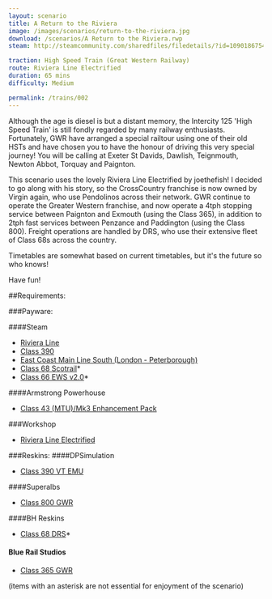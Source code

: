 ```yaml
---
layout: scenario
title: A Return to the Riviera
image: /images/scenarios/return-to-the-riviera.jpg
download: /scenarios/A Return to the Riviera.rwp
steam: http://steamcommunity.com/sharedfiles/filedetails/?id=1090186754

traction: High Speed Train (Great Western Railway)
route: Riviera Line Electrified
duration: 65 mins
difficulty: Medium

permalink: /trains/002
---
```


Although the age is diesel is but a distant memory, the Intercity 125 'High Speed Train' is still fondly regarded by many railway enthusiasts. Fortunately, GWR have arranged a special railtour using one of their old HSTs and have chosen you to have the honour of driving this very special journey! You will be calling at Exeter St Davids, Dawlish, Teignmouth, Newton Abbot, Torquay and Paignton. 

This scenario uses the lovely Riviera Line Electrified by joethefish! I decided to go along with his story, so the CrossCountry franchise is now owned by Virgin again, who use Pendolinos across their network. GWR continue to operate the Greater Western franchise, and now operate a 4tph stopping service between Paignton and Exmouth (using the Class 365), in addition to 2tph fast services between Penzance and Paddington (using the Class 800). Freight operations are handled by DRS, who use their extensive fleet of Class 68s across the country.

Timetables are somewhat based on current timetables, but it's the future so who knows!

Have fun!

##Requirements:

###Payware:

####Steam

* [Riviera Line](http://store.steampowered.com/app/222632)
* [Class 390](http://store.steampowered.com/app/222632)
* [East Coast Main Line South (London - Peterborough)](http://store.steampowered.com/app/222618)
* [Class 68 Scotrail](http://store.steampowered.com/app/376930)*
* [Class 66 EWS v2.0](http://store.steampowered.com/app/376930)*

####Armstrong Powerhouse

* [Class 43 (MTU)/Mk3 Enhancement Pack](https://www.armstrongpowerhouse.com/index.php?route=product/product&path=36_89&product_id=168)

###Workshop
* [Riviera Line Electrified](http://steamcommunity.com/workshop/filedetails/?id=564595230)

###Reskins:
####DPSimulation
* [Class 390 VT EMU](http://dpsimulation.org.uk/reskins.html#DefEMU)

####Superalbs
* [Class 800 GWR](http://superalbs.weebly.com/class800greatwesternrailway.html)

####BH Reskins
* [Class 68 DRS](https://www.facebook.com/photo.php?fbid=1114446985268228&set=oa.515760421890353&type=1&theater)*

#### Blue Rail Studios 
* [Class 365 GWR](https://bluerail.co.uk/downloads/class-365-gwr/)

(items with an asterisk are not essential for enjoyment of the scenario)